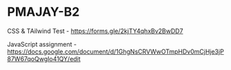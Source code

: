 # PMAJAY-B2

CSS & TAilwind Test - https://forms.gle/2kjTY4qhxBv2BwDD7

JavaScript assignment - https://docs.google.com/document/d/1GhgNsCRVWwOTmpHDv0mCjHje3jP87W67qoQwgIo41QY/edit
